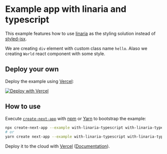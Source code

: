 # Example app with linaria and typescript

This example features how to use [linaria](https://linaria.now.sh/) as the styling solution instead of [styled-jsx](https://github.com/zeit/styled-jsx).

We are creating `div` element with custom class name `hello`. Alaso we creating `World` react component with some style.

## Deploy your own

Deploy the example using [Vercel](https://vercel.com):

[![Deploy with Vercel](https://vercel.com/button)](https://vercel.com/import/project?template=https://github.com/vercel/next.js/tree/canary/examples/with-linaria-typescript)

## How to use

Execute [`create-next-app`](https://github.com/vercel/next.js/tree/canary/packages/create-next-app) with [npm](https://docs.npmjs.com/cli/init) or [Yarn](https://yarnpkg.com/lang/en/docs/cli/create/) to bootstrap the example:

```bash
npx create-next-app --example with-linaria-typescript with-linaria-typescript-app
# or
yarn create next-app --example with-linaria-typescript with-linaria-typescript-app
```

Deploy it to the cloud with [Vercel](https://vercel.com/import?filter=next.js&utm_source=github&utm_medium=readme&utm_campaign=next-example) ([Documentation](https://nextjs.org/docs/deployment)).
